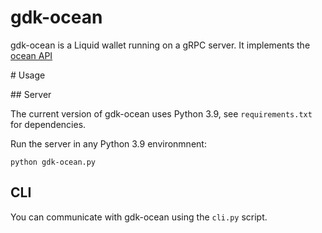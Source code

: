 # gdk-ocean

gdk-ocean is a Liquid wallet running on a gRPC server. It implements the [ocean API](https://github.com/vulpemventures/ocean)

# Usage

## Server

The current version of gdk-ocean uses Python 3.9, see `requirements.txt` for dependencies.

Run the server in any Python 3.9 environmnent:
```
python gdk-ocean.py
```

## CLI

You can communicate with gdk-ocean using the `cli.py` script. 